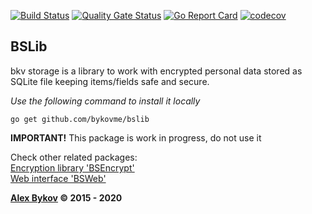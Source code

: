 [![Build Status](https://travis-ci.com/bykovme/bslib.svg?branch=master)](https://travis-ci.com/bykovme/bslib)
[![Quality Gate Status](https://sonarcloud.io/api/project_badges/measure?project=bykovme_bslib&metric=alert_status)](https://sonarcloud.io/dashboard?id=bykovme_bslib)
[![Go Report Card](https://goreportcard.com/badge/github.com/bykovme/bslib)](https://goreportcard.com/report/github.com/bykovme/bslib)
[![codecov](https://codecov.io/gh/bykovme/bslib/branch/master/graph/badge.svg)](https://codecov.io/gh/bykovme/bslib)

## BSLib

bkv storage is a library to work with encrypted personal data stored as SQLite file keeping items/fields safe and secure.

*Use the following command to install it locally* 
```
go get github.com/bykovme/bslib
```

**IMPORTANT!** This package is work in progress, do not use it 

Check other related packages:  
[Encryption library 'BSEncrypt'](https://github.com/bykovme/bsencrypt)  
[Web interface 'BSWeb'](https://github.com/bykovme/bsweb)

**[Alex Bykov](https://bykovsoft.com) © 2015 - 2020**

